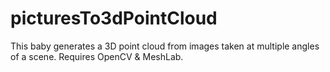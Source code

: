 picturesTo3dPointCloud
======================

This baby generates a 3D point cloud from images taken at multiple angles of a scene. Requires OpenCV &amp; MeshLab.
